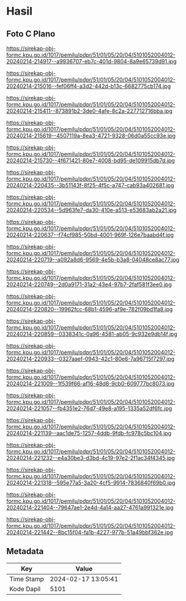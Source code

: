 # Hasil

## Foto C Plano

https://sirekap-obj-formc.kpu.go.id/1017/pemilu/pdpr/51/01/05/20/04/5101052004012-20240214-214917--a9936707-eb7c-401d-9804-8a9e65739d91.jpg

https://sirekap-obj-formc.kpu.go.id/1017/pemilu/pdpr/51/01/05/20/04/5101052004012-20240214-215016--fef06ff4-a3d2-442d-b13c-6682775cb174.jpg

https://sirekap-obj-formc.kpu.go.id/1017/pemilu/pdpr/51/01/05/20/04/5101052004012-20240214-215411--873891b2-3de0-4afe-8c2a-227712716bba.jpg

https://sirekap-obj-formc.kpu.go.id/1017/pemilu/pdpr/51/01/05/20/04/5101052004012-20240214-215619--4507119a-8ea3-4721-9328-06d0a55cc93e.jpg

https://sirekap-obj-formc.kpu.go.id/1017/pemilu/pdpr/51/01/05/20/04/5101052004012-20240214-215730--4f671421-80e7-4008-bd95-de109915db7d.jpg

https://sirekap-obj-formc.kpu.go.id/1017/pemilu/pdpr/51/01/05/20/04/5101052004012-20240214-220435--3b51143f-8f25-4f5c-a747-cab93a402681.jpg

https://sirekap-obj-formc.kpu.go.id/1017/pemilu/pdpr/51/01/05/20/04/5101052004012-20240214-220534--5d963fe7-da30-410e-a513-e53683ab2a21.jpg

https://sirekap-obj-formc.kpu.go.id/1017/pemilu/pdpr/51/01/05/20/04/5101052004012-20240214-220637--f74cf985-50bd-4001-969f-126e7baabd4f.jpg

https://sirekap-obj-formc.kpu.go.id/1017/pemilu/pdpr/51/01/05/20/04/5101052004012-20240214-220719--a092a8d6-9569-4e5b-b3a8-04048ce8ac77.jpg

https://sirekap-obj-formc.kpu.go.id/1017/pemilu/pdpr/51/01/05/20/04/5101052004012-20240214-220749--2d0a9171-31a2-43e4-97b7-2faf581f3ee0.jpg

https://sirekap-obj-formc.kpu.go.id/1017/pemilu/pdpr/51/01/05/20/04/5101052004012-20240214-220820--19962fcc-68b1-4596-af9e-782f09bd1fa8.jpg

https://sirekap-obj-formc.kpu.go.id/1017/pemilu/pdpr/51/01/05/20/04/5101052004012-20240214-220859--0338341c-0a96-4581-ab05-9c932e9db14f.jpg

https://sirekap-obj-formc.kpu.go.id/1017/pemilu/pdpr/51/01/05/20/04/5101052004012-20240214-220933--0327aaef-0943-42c1-80e6-7a96715f7297.jpg

https://sirekap-obj-formc.kpu.go.id/1017/pemilu/pdpr/51/01/05/20/04/5101052004012-20240214-221009--1f539f66-af16-48d8-9cb0-609777bc8073.jpg

https://sirekap-obj-formc.kpu.go.id/1017/pemilu/pdpr/51/01/05/20/04/5101052004012-20240214-221057--fb4351e2-76d7-49e8-a195-1335a52df6fc.jpg

https://sirekap-obj-formc.kpu.go.id/1017/pemilu/pdpr/51/01/05/20/04/5101052004012-20240214-221139--aac1de75-1257-4ddb-9fdb-fc978c5bc104.jpg

https://sirekap-obj-formc.kpu.go.id/1017/pemilu/pdpr/51/01/05/20/04/5101052004012-20240214-221232--e4a30be3-d3bd-4c19-97e2-2f1ac34f4345.jpg

https://sirekap-obj-formc.kpu.go.id/1017/pemilu/pdpr/51/01/05/20/04/5101052004012-20240214-221318--595e77a5-3a20-4cf5-9914-7836840f69b0.jpg

https://sirekap-obj-formc.kpu.go.id/1017/pemilu/pdpr/51/01/05/20/04/5101052004012-20240214-221404--79647ae1-2e4d-4a14-aa27-4761a991321e.jpg

https://sirekap-obj-formc.kpu.go.id/1017/pemilu/pdpr/51/01/05/20/04/5101052004012-20240214-221442--8bc15f04-fa1b-4227-977b-51a49bbf362e.jpg


## Metadata

| Key        | Value               |
| ---------- | ------------------- |
| Time Stamp | 2024-02-17 13:05:41 |
| Kode Dapil | 5101                |



